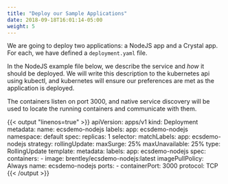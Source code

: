 ```yaml
---
title: "Deploy our Sample Applications"
date: 2018-09-18T16:01:14-05:00
weight: 5
---
```


We are going to deploy two applications: a NodeJS app and a Crystal app. For each, we have defined a `deployment.yaml` file.

In the NodeJS example file below, we describe the service and *how* it should be deployed.
We will write this description to the kubernetes api using kubectl, and kubernetes
will ensure our preferences are met as the application is deployed.

The containers listen on port 3000, and native service discovery will be used
to locate the running containers and communicate with them.

{{< output "linenos=true" >}}
apiVersion: apps/v1
kind: Deployment
metadata:
  name: ecsdemo-nodejs
  labels:
    app: ecsdemo-nodejs
  namespace: default
spec:
  replicas: 1
  selector:
    matchLabels:
      app: ecsdemo-nodejs
  strategy:
    rollingUpdate:
      maxSurge: 25%
      maxUnavailable: 25%
    type: RollingUpdate
  template:
    metadata:
      labels:
        app: ecsdemo-nodejs
    spec:
      containers:
      - image: brentley/ecsdemo-nodejs:latest
        imagePullPolicy: Always
        name: ecsdemo-nodejs
        ports:
        - containerPort: 3000
          protocol: TCP
{{< /output >}}
